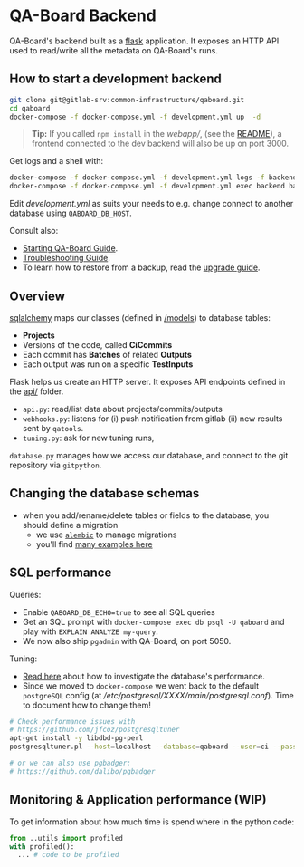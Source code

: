 # QA-Board Backend
QA-Board's backend built as a [flask](https://flask.pocoo.org) application. It exposes an HTTP API used to read/write all the metadata on QA-Board's runs.

## How to start a development backend
```bash
git clone git@gitlab-srv:common-infrastructure/qaboard.git
cd qaboard
docker-compose -f docker-compose.yml -f development.yml up  -d 
```

> **Tip:** If you called `npm install` in the *webapp/*, (see the [README](../webapp)), a frontend connected to the dev backend will also be up on port 3000.

Get logs and a shell with:
```bash
docker-compose -f docker-compose.yml -f development.yml logs -f backend
docker-compose -f docker-compose.yml -f development.yml exec backend bash
```

Edit _development.yml_ as suits your needs to e.g. change connect to another database using `QABOARD_DB_HOST`.

Consult also:
- [Starting QA-Board Guide](https://samsung.github.io/qaboard/docs/deploy).
- [Troubleshooting Guide](https://samsung.github.io/qaboard/docs/backend-admin/troubleshooting).
- To learn how to restore from a backup, read the [upgrade guide](https://samsung.github.io/qaboard/docs/backend-admin/host-upgrades).


## Overview
[sqlalchemy](http://docs.sqlalchemy.org/en/latest/orm/tutorial.html) maps our classes (defined in [/models](models/)) to database tables:
  * **Projects**
  * Versions of the code, called **CiCommits**
  * Each commit has **Batches** of related **Outputs**
  * Each output was run on a specific **TestInputs**

Flask helps us create an HTTP server. It exposes API endpoints defined in the [api/](api/) folder.
- `api.py`: read/list data about projects/commits/outputs
- `webhooks.py`: listens for (i) push notification from gitlab (ii) new results sent by `qatools`.
- `tuning.py`: ask for new tuning runs, 

`database.py` manages how we access our database, and connect to the git repository via `gitpython`.


## Changing the database schemas
- when you add/rename/delete tables or fields to the database, you should define a migration
  * we use [`alembic`](http://alembic.zzzcomputing.com/en/latest/tutorial.html) to manage migrations
  * you'll find [many examples here](alembic/versions)


## SQL performance
Queries:
- Enable `QABOARD_DB_ECHO=true` to see all SQL queries
- Get an SQL prompt with `docker-compose exec db psql -U qaboard` and play with `EXPLAIN ANALYZE my-query`.
- We now also ship `pgadmin` with QA-Board, on port 5050.

Tuning:
- [Read here](https://wiki.postgresql.org/wiki/Tuning_Your_PostgreSQL_Server) about how to investigate the database's performance.
- Since we moved to `docker-compose` we went back to the default `postgreSQL` config (at */etc/postgresql/XXXX/main/postgresql.conf*). Time to document how to change them!

```bash
# Check performance issues with
# https://github.com/jfcoz/postgresqltuner
apt-get install -y libdbd-pg-perl
postgresqltuner.pl --host=localhost --database=qaboard --user=ci --password=password

# or we can also use pgbadger:
# https://github.com/dalibo/pgbadger
```


## Monitoring & Application performance (WIP)
To get information about how much time is spend where in the python code:
```python
from ..utils import profiled
with profiled():
  ... # code to be profiled
```

